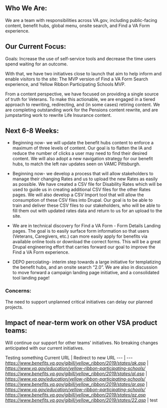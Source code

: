 ## Who We Are:

We are a team with responsibilities across VA.gov, including public-facing content, benefit hubs, global menu, onsite search, and Find a VA Form experience.

## Our Current Focus:
Goals: Increase the use of self-service tools and decrease the time users spend waiting for an outcome. 

With that, we have two initiatives close to launch that aim to help inform and enable visitors to the site: The MVP version of Find a VA Form Search experience, and Yellow Ribbon Participating Schools MVP. 

From a content perspective, we have focused on providing a single source of truth for Veterans. To make this actionable, we are engaged in a tiered approach to rewriting, redirecting, and (in some cases) retiring content. We are completing outstanding work for the Pensions content rewrite, and are jumpstarting work to rewrite Life Insurance content. 


## Next 6-8 Weeks:

- Beginning now- we will update the benefit hubs content to enforce a maximum of three levels of content. Our goal is to flatten the IA and reduce the number of clicks a user may need to find their desired content. We will also adopt a new navigation strategy for our benefit hubs, to match the left nav updates seen on VAMC Pittsburgh. 

- Beginning now- we develop a process that will allow stakeholders to manage their changing Rates and us to upload the new Rates as easily as possible. We have created a CSV file for Disability Rates which will be used to guide us in creating additional CSV files for the other Rates pages. We will also develop a CSV Import tool that will allow the consumption of these CSV files into Drupal. Our goal is to be able to train and deliver these CSV files to our stakeholders, who will be able to fill them out with updated rates data and return to us for an upload to the site.

- We are in technical discovery for Find a VA Form - Form Details Landing pages. The goal is to easily surface form information so that users (Veterans, Caregivers, etc.) can more easily apply for benefits via available online tools or download the correct forms. This will be a great Drupal engineering effort that carries forward our goal to improve the Find a VA Form experience. 

- DEPO percolating- interim step towards a large initiative for templatizing the benefit hubs, and an onsite search “2.0”. We are also in discussion to move forward a campaign landing page initiative, and a consolidated tool landing page! 

### Concerns:

The need to support unplanned critical initiatives can delay our planned projects. 

## Impact of near-term work on other VSA product teams:

Will continue our support for other teams’ initiatives. No breaking changes anticipated with our current initiatives.


Testing something
Current URL  |  Redirect to new URL
---  |  ---
*https://www.benefits.va.gov/gibill/yellow_ribbon/2019/states/ak.asp* | *https://www.va.gov/education/yellow-ribbon-participating-schools/*
*https://www.benefits.va.gov/gibill/yellow_ribbon/2019/states/al.asp* | *https://www.va.gov/education/yellow-ribbon-participating-schools/*
*https://www.benefits.va.gov/gibill/yellow_ribbon/2019/states/ar.asp* | *https://www.va.gov/education/yellow-ribbon-participating-schools/*
*https://www.benefits.va.gov/gibill/yellow_ribbon/2019/states/az.asp
https://www.benefits.va.gov/gibill/yellow_ribbon/2019/states/22.asp* | test
